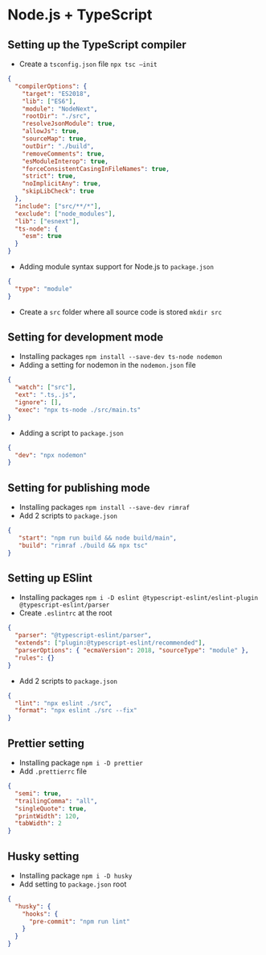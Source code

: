 <h1>Node.js + TypeScript</h1>

## Setting up the TypeScript compiler
* Create a `tsconfig.json` file `npx tsc —init`
```json
{
  "compilerOptions": {
    "target": "ES2018",
    "lib": ["ES6"],
    "module": "NodeNext",
    "rootDir": "./src",
    "resolveJsonModule": true,
    "allowJs": true,
    "sourceMap": true,
    "outDir": "./build",
    "removeComments": true,
    "esModuleInterop": true,
    "forceConsistentCasingInFileNames": true,
    "strict": true,
    "noImplicitAny": true,
    "skipLibCheck": true
  },
  "include": ["src/**/*"],
  "exclude": ["node_modules"],
  "lib": ["esnext"],
  "ts-node": {
    "esm": true
  }
}
```
* Adding module syntax support for Node.js to `package.json`
```json
{
  "type": "module"
}
```
* Create a `src` folder where all source code is stored `mkdir src`

## Setting for development mode
* Installing packages `npm install --save-dev ts-node nodemon`
* Adding a setting for nodemon in the `nodemon.json` file
```json
{
  "watch": ["src"],
  "ext": ".ts,.js",
  "ignore": [],
  "exec": "npx ts-node ./src/main.ts"
}
```
* Adding a script to `package.json`
```json
{
  "dev": "npx nodemon"
}
```

## Setting for publishing mode
* Installing packages `npm install --save-dev rimraf`
* Add 2 scripts to `package.json`
```json
{
   "start": "npm run build && node build/main",
   "build": "rimraf ./build && npx tsc"
}
```

## Setting up ESlint
* Installing packages `npm i -D eslint @typescript-eslint/eslint-plugin @typescript-eslint/parser`
* Create `.eslintrc` at the root
```json
{
  "parser": "@typescript-eslint/parser",
  "extends": ["plugin:@typescript-eslint/recommended"],
  "parserOptions": { "ecmaVersion": 2018, "sourceType": "module" },
  "rules": {}
}
```
* Add 2 scripts to `package.json`
```json
{
  "lint": "npx eslint ./src",
  "format": "npx eslint ./src --fix"
}
```

## Prettier setting
* Installing package `npm i -D prettier`
* Add `.prettierrc` file
```json
{
  "semi": true,
  "trailingComma": "all",
  "singleQuote": true,
  "printWidth": 120,
  "tabWidth": 2
}
```

## Husky setting
* Installing package `npm i -D husky`
* Add setting to `package.json` root
```json
{
  "husky": {
    "hooks": {
      "pre-commit": "npm run lint"
    }
  }
}
```